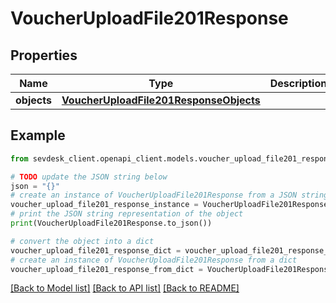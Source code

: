 # VoucherUploadFile201Response


## Properties

Name | Type | Description | Notes
------------ | ------------- | ------------- | -------------
**objects** | [**VoucherUploadFile201ResponseObjects**](VoucherUploadFile201ResponseObjects.md) |  | [optional] 

## Example

```python
from sevdesk_client.openapi_client.models.voucher_upload_file201_response import VoucherUploadFile201Response

# TODO update the JSON string below
json = "{}"
# create an instance of VoucherUploadFile201Response from a JSON string
voucher_upload_file201_response_instance = VoucherUploadFile201Response.from_json(json)
# print the JSON string representation of the object
print(VoucherUploadFile201Response.to_json())

# convert the object into a dict
voucher_upload_file201_response_dict = voucher_upload_file201_response_instance.to_dict()
# create an instance of VoucherUploadFile201Response from a dict
voucher_upload_file201_response_from_dict = VoucherUploadFile201Response.from_dict(voucher_upload_file201_response_dict)
```
[[Back to Model list]](../README.md#documentation-for-models) [[Back to API list]](../README.md#documentation-for-api-endpoints) [[Back to README]](../README.md)


